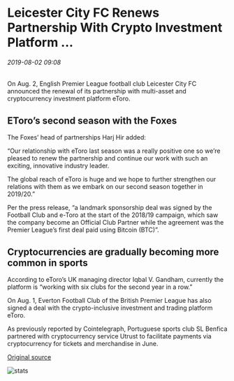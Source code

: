 # Leicester City FC Renews Partnership With Crypto Investment Platform ...

###### 2019-08-02 09:08

On Aug. 2, English Premier League football club Leicester City FC announced the renewal of its partnership with multi-asset and cryptocurrency investment platform eToro.

## EToro’s second season with the Foxes

The Foxes’ head of partnerships Harj Hir added:

“Our relationship with eToro last season was a really positive one so we’re pleased to renew the partnership and continue our work with such an exciting, innovative industry leader.

The global reach of eToro is huge and we hope to further strengthen our relations with them as we embark on our second season together in 2019/20.”

Per the press release, “a landmark sponsorship deal was signed by the Football Club and e-Toro at the start of the 2018/19 campaign, which saw the company become an Official Club Partner while the agreement was the Premier League’s first deal paid using Bitcoin (BTC)”.

## Cryptocurrencies are gradually becoming more common in sports

According to eToro’s UK managing director Iqbal V. Gandham, currently the platform is “working with six clubs for the second year in a row.”

On Aug. 1, Everton Football Club of the British Premier League has also signed a deal with the crypto-inclusive investment and trading platform eToro.

As previously reported by Cointelegraph, Portuguese sports club SL Benfica partnered with cryptocurrency service Utrust to facilitate payments via cryptocurrency for tickets and merchandise in June.

[Original source](https://cointelegraph.com/news/leicester-city-fc-renews-partnership-with-crypto-investment-platform)

![stats](https://c.statcounter.com/11760860/0/a89fa40b/1/ "stats")
